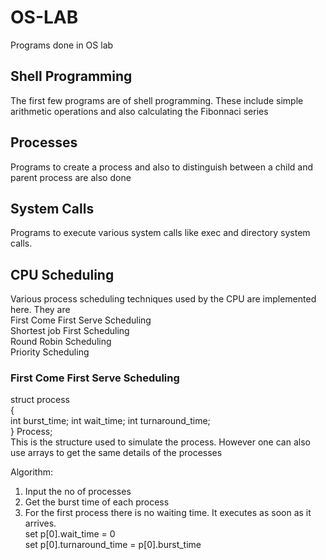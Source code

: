 # OS-LAB
Programs done in OS lab

## Shell Programming
The first few programs are of shell programming. These include simple arithmetic operations and also calculating the Fibonnaci series

## Processes
Programs to create a process and also to distinguish between a child and parent process are also done

## System Calls
Programs to execute various system calls like exec and directory system calls.

## CPU Scheduling
Various process scheduling techniques used by the CPU are implemented here. They are  
First Come First Serve Scheduling  
Shortest job First Scheduling  
Round Robin Scheduling  
Priority Scheduling

### First Come First Serve Scheduling

struct process  
{  
int burst_time;
int wait_time;
int turnaround_time;  
} Process;  
This is the structure used to simulate the process. However one can also use arrays to get the same details of the processes

Algorithm:  
1. Input the no of processes
2. Get the burst time of each process
3. For the first process there is no waiting time. It executes as soon as it arrives.   
   set p[0].wait_time = 0  
   set p[0].turnaround_time = p[0].burst_time
